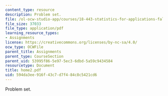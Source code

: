 ```yaml
---
content_type: resource
description: Problem set.
file: /ol-ocw-studio-app/courses/18-443-statistics-for-applications-fall-2003/594da3ee916f43c7d7f484c8c5421cd6_home2.pdf
file_size: 37033
file_type: application/pdf
learning_resource_types:
- Assignments
license: https://creativecommons.org/licenses/by-nc-sa/4.0/
ocw_type: OCWFile
parent_title: Assignments
parent_type: CourseSection
parent_uid: 53995f86-5e97-5ec3-6dbd-5a59c9434584
resourcetype: Document
title: home2.pdf
uid: 594da3ee-916f-43c7-d7f4-84c8c5421cd6
---
```

Problem set.